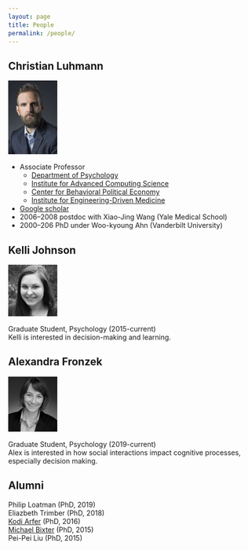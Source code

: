 ```yaml
---
layout: page
title: People
permalink: /people/
---
```


## Christian Luhmann
![Christian Luhmann](/images/cluhmann.jpg)

* Associate Professor
  * [Department of Psychology](https://www.stonybrook.edu/psychology/)
  * [Institute for Advanced Computing Science](https://www.iacs.stonybrook.edu/)
  * [Center for Behavioral Political Economy](https://www.stonybrook.edu/commcms/cbpe/)
  * [Institute for Engineering-Driven Medicine](https://www.stonybrook.edu/commcms/iedm/)
* [Google scholar](http://scholar.google.com/citations?user=gFX4QEkAAAAJ)
* 2006–2008 postdoc with Xiao-Jing Wang (Yale Medical School)
* 2000–206 PhD under Woo-kyoung Ahn (Vanderbilt University)


## Kelli Johnson
![Kelli Johnson](/images/kelli.jpg)

Graduate Student, Psychology (2015-current)\
Kelli is interested in decision-making and learning.

## Alexandra Fronzek
![Alexandra Fronzek](/images/alex.png)

Graduate Student, Psychology (2019-current)\
Alex is interested in how social interactions impact cognitive processes, especially decision making. 


## Alumni
Philip Loatman (PhD, 2019)\
Eliazbeth Trimber (PhD, 2018)\
[Kodi Arfer](https://arfer.net) (PhD, 2016)\
[Michael Bixter](https://www.montclair.edu/profilepages/view_profile.php?username=bixterm) (PhD, 2015)\
Pei-Pei Liu (PhD, 2015)

